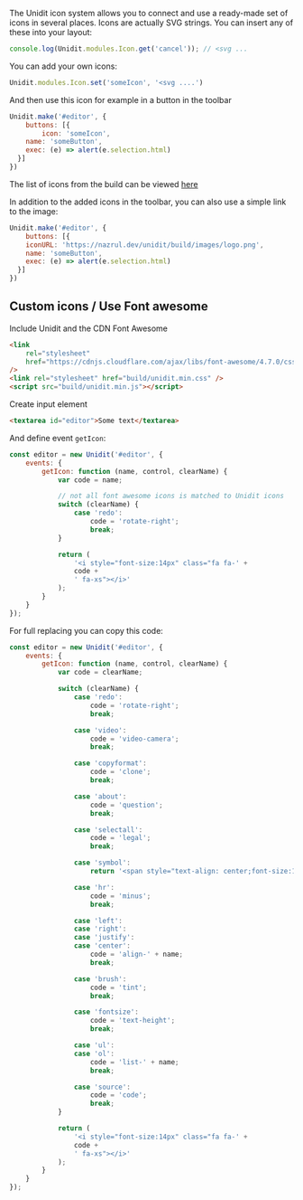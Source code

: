 The Unidit icon system allows you to connect and use a ready-made set of icons in several places.
Icons are actually SVG strings. You can insert any of these into your layout:

```js
console.log(Unidit.modules.Icon.get('cancel')); // <svg ...
```

You can add your own icons:
```js
Unidit.modules.Icon.set('someIcon', '<svg ....')
```

And then use this icon for example in a button in the toolbar
```js
Unidit.make('#editor', {
	buttons: [{
		icon: 'someIcon',
    name: 'someButton',
    exec: (e) => alert(e.selection.html)
  }]
})
```

The list of icons from the build can be viewed [here](https://github.com/nzldev/unidit/tree/master/src/styles/icons)

In addition to the added icons in the toolbar, you can also use a simple link to the image:

```js
Unidit.make('#editor', {
	buttons: [{
    iconURL: 'https://nazrul.dev/unidit/build/images/logo.png',
    name: 'someButton',
    exec: (e) => alert(e.selection.html)
  }]
})
```

## Custom icons / Use Font awesome

Include Unidit and the CDN Font Awesome

```html
<link
	rel="stylesheet"
	href="https://cdnjs.cloudflare.com/ajax/libs/font-awesome/4.7.0/css/font-awesome.min.css"
/>
<link rel="stylesheet" href="build/unidit.min.css" />
<script src="build/unidit.min.js"></script>
```

Create input element

```html
<textarea id="editor">Some text</textarea>
```

And define event `getIcon`:

```js
const editor = new Unidit('#editor', {
	events: {
		getIcon: function (name, control, clearName) {
			var code = name;

			// not all font awesome icons is matched to Unidit icons
			switch (clearName) {
				case 'redo':
					code = 'rotate-right';
					break;
			}

			return (
				'<i style="font-size:14px" class="fa fa-' +
				code +
				' fa-xs"></i>'
			);
		}
	}
});
```

For full replacing you can copy this code:

```js
const editor = new Unidit('#editor', {
	events: {
		getIcon: function (name, control, clearName) {
			var code = clearName;

			switch (clearName) {
				case 'redo':
					code = 'rotate-right';
					break;

				case 'video':
					code = 'video-camera';
					break;

				case 'copyformat':
					code = 'clone';
					break;

				case 'about':
					code = 'question';
					break;

				case 'selectall':
					code = 'legal';
					break;

				case 'symbol':
					return '<span style="text-align: center;font-size:14px;">Ω</span>';

				case 'hr':
					code = 'minus';
					break;

				case 'left':
				case 'right':
				case 'justify':
				case 'center':
					code = 'align-' + name;
					break;

				case 'brush':
					code = 'tint';
					break;

				case 'fontsize':
					code = 'text-height';
					break;

				case 'ul':
				case 'ol':
					code = 'list-' + name;
					break;

				case 'source':
					code = 'code';
					break;
			}

			return (
				'<i style="font-size:14px" class="fa fa-' +
				code +
				' fa-xs"></i>'
			);
		}
	}
});
```
